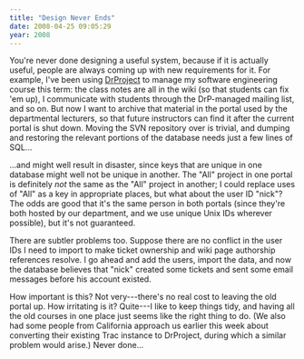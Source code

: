 ```yaml
---
title: "Design Never Ends"
date: 2008-04-25 09:05:29
year: 2008
---
```

You're never done designing a useful system, because if it is actually useful, people are always coming up with new requirements for it.  For example, I've been using <a href="http://www.drproject.org">DrProject</a> to manage my software engineering course this term: the class notes are all in the wiki (so that students can fix 'em up), I communicate with students through the DrP-managed mailing list, and so on.  But now I want to archive that material in the portal used by the departmental lecturers, so that future instructors can find it after the current portal is shut down. Moving the SVN repository over is trivial, and dumping and restoring the relevant portions of the database needs just a few lines of SQL...

...and might well result in disaster, since keys that are unique in one database might well not be unique in another. The "All" project in one portal is definitely <em>not</em> the same as the "All" project in another; I could replace uses of "All" as a key in appropriate places, but what about the user ID "nick"?  The odds are good that it's the same person in both portals (since they're both hosted by our department, and we use unique Unix IDs wherever possible), but it's not guaranteed.

There are subtler problems too. Suppose there are no conflict in the user IDs I need to import to make ticket ownership and wiki page authorship references resolve.  I go ahead and add the users, import the data, and now the database believes that "nick" created some tickets and sent some email messages before his account existed.

How important is this?  Not very---there's no real cost to leaving the old portal up.  How irritating is it?  Quite---I like to keep things tidy, and having all the old courses in one place just seems like the right thing to do.  (We also had some people from California approach us earlier this week about converting their existing Trac instance to DrProject, during which a similar problem would arise.)  Never done...
